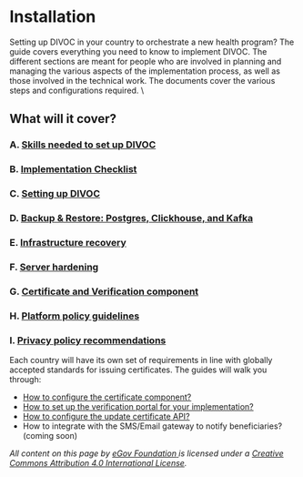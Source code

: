 # Installation

Setting up DIVOC in your country to orchestrate a new health program? The guide covers everything you need to know to implement DIVOC. The different sections are meant for people who are involved in planning and managing the various aspects of the implementation process, as well as those involved in the technical work. The documents cover the various steps and configurations required. \


## What will it cover?

### A. [Skills needed to set up DIVOC](skills-needed-to-set-up-divoc.md)

### B. [Implementation Checklist](implementation-checklist.md)

### C. [Setting up DIVOC](setting-up-divoc/)

### D. [Backup & Restore: Postgres, Clickhouse, and Kafka](setting-up-divoc/backup-and-restore-postgres-clickhouse-kafka-and-redis.md)

### E. [Infrastructure recovery](setting-up-divoc/infrastructure-recovery.md)

### F. [Server hardening](setting-up-divoc/server-hardening.md)

### G. [Certificate and Verification component](divocs-certification-and-verification-component/)&#x20;

### H. [Platform policy guidelines](platform-policy-guidelines.md)

### I. [Privacy policy recommendations](privacy-policy-recommendations.md)

Each country will have its own set of requirements in line with globally accepted standards for issuing certificates. The guides will walk you through:

* [How to configure the certificate component?](divocs-certification-and-verification-component/configuring-certificates/)&#x20;
* [How to set up the verification portal for your implementation?](divocs-certification-and-verification-component/how-to-set-up-the-verification-portal-for-implementation.md)
* [How to configure the update certificate API?](divocs-certification-and-verification-component/how-to-configure-the-update-certificate-api.md)
* How to integrate with the SMS/Email gateway to notify beneficiaries? (coming soon)

&#x20;&#x20;

_All content on this page by_ [_eGov Foundation_ ](https://egov.org.in/)_is licensed under a_ [_Creative Commons Attribution 4.0 International License_](http://creativecommons.org/licenses/by/4.0/)_._
